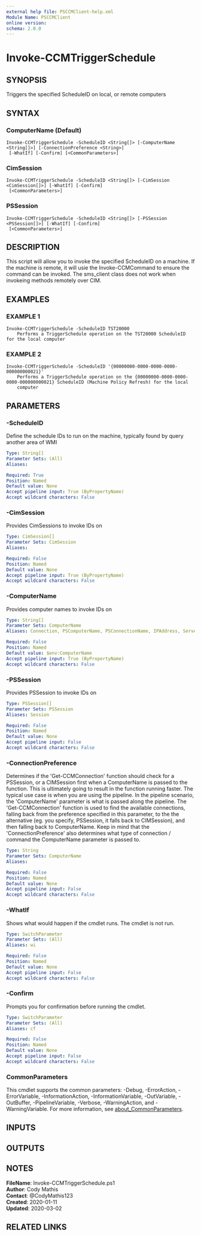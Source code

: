 ```yaml
---
external help file: PSCCMClient-help.xml
Module Name: PSCCMClient
online version:
schema: 2.0.0
---
```


# Invoke-CCMTriggerSchedule

## SYNOPSIS
Triggers the specified ScheduleID on local, or remote computers

## SYNTAX

### ComputerName (Default)
```
Invoke-CCMTriggerSchedule -ScheduleID <String[]> [-ComputerName <String[]>] [-ConnectionPreference <String>]
 [-WhatIf] [-Confirm] [<CommonParameters>]
```

### CimSession
```
Invoke-CCMTriggerSchedule -ScheduleID <String[]> [-CimSession <CimSession[]>] [-WhatIf] [-Confirm]
 [<CommonParameters>]
```

### PSSession
```
Invoke-CCMTriggerSchedule -ScheduleID <String[]> [-PSSession <PSSession[]>] [-WhatIf] [-Confirm]
 [<CommonParameters>]
```

## DESCRIPTION
This script will allow you to invoke the specified ScheduleID on a machine.
If the machine is remote, it will
usie the Invoke-CCMCommand to ensure the command can be invoked.
The sms_client class does not work when
invokeing methods remotely over CIM.

## EXAMPLES

### EXAMPLE 1
```
Invoke-CCMTriggerSchedule -ScheduleID TST20000
    Performs a TriggerSchedule operation on the TST20000 ScheduleID for the local computer
```

### EXAMPLE 2
```
Invoke-CCMTriggerSchedule -ScheduleID '{00000000-0000-0000-0000-000000000021}'
    Performs a TriggerSchedule operation on the {00000000-0000-0000-0000-000000000021} ScheduleID (Machine Policy Refresh) for the local
    computer
```

## PARAMETERS

### -ScheduleID
Define the schedule IDs to run on the machine, typically found by query another area of WMI

```yaml
Type: String[]
Parameter Sets: (All)
Aliases:

Required: True
Position: Named
Default value: None
Accept pipeline input: True (ByPropertyName)
Accept wildcard characters: False
```

### -CimSession
Provides CimSessions to invoke IDs on

```yaml
Type: CimSession[]
Parameter Sets: CimSession
Aliases:

Required: False
Position: Named
Default value: None
Accept pipeline input: True (ByPropertyName)
Accept wildcard characters: False
```

### -ComputerName
Provides computer names to invoke IDs on

```yaml
Type: String[]
Parameter Sets: ComputerName
Aliases: Connection, PSComputerName, PSConnectionName, IPAddress, ServerName, HostName, DNSHostName

Required: False
Position: Named
Default value: $env:ComputerName
Accept pipeline input: True (ByPropertyName)
Accept wildcard characters: False
```

### -PSSession
Provides PSSession to invoke IDs on

```yaml
Type: PSSession[]
Parameter Sets: PSSession
Aliases: Session

Required: False
Position: Named
Default value: None
Accept pipeline input: False
Accept wildcard characters: False
```

### -ConnectionPreference
Determines if the 'Get-CCMConnection' function should check for a PSSession, or a CIMSession first when a ComputerName
is passed to the function.
This is ultimately going to result in the function running faster.
The typical use case is
when you are using the pipeline.
In the pipeline scenario, the 'ComputerName' parameter is what is passed along the
pipeline.
The 'Get-CCMConnection' function is used to find the available connections, falling back from the preference
specified in this parameter, to the the alternative (eg.
you specify, PSSession, it falls back to CIMSession), and then
falling back to ComputerName.
Keep in mind that the 'ConnectionPreference' also determines what type of connection / command
the ComputerName parameter is passed to.

```yaml
Type: String
Parameter Sets: ComputerName
Aliases:

Required: False
Position: Named
Default value: None
Accept pipeline input: False
Accept wildcard characters: False
```

### -WhatIf
Shows what would happen if the cmdlet runs.
The cmdlet is not run.

```yaml
Type: SwitchParameter
Parameter Sets: (All)
Aliases: wi

Required: False
Position: Named
Default value: None
Accept pipeline input: False
Accept wildcard characters: False
```

### -Confirm
Prompts you for confirmation before running the cmdlet.

```yaml
Type: SwitchParameter
Parameter Sets: (All)
Aliases: cf

Required: False
Position: Named
Default value: None
Accept pipeline input: False
Accept wildcard characters: False
```

### CommonParameters
This cmdlet supports the common parameters: -Debug, -ErrorAction, -ErrorVariable, -InformationAction, -InformationVariable, -OutVariable, -OutBuffer, -PipelineVariable, -Verbose, -WarningAction, and -WarningVariable. For more information, see [about_CommonParameters](http://go.microsoft.com/fwlink/?LinkID=113216).

## INPUTS

## OUTPUTS

## NOTES

**FileName**:    Invoke-CCMTriggerSchedule.ps1  
**Author**:      Cody Mathis  
**Contact**:     @CodyMathis123  
**Created**:     2020-01-11  
**Updated**:     2020-03-02  

## RELATED LINKS
